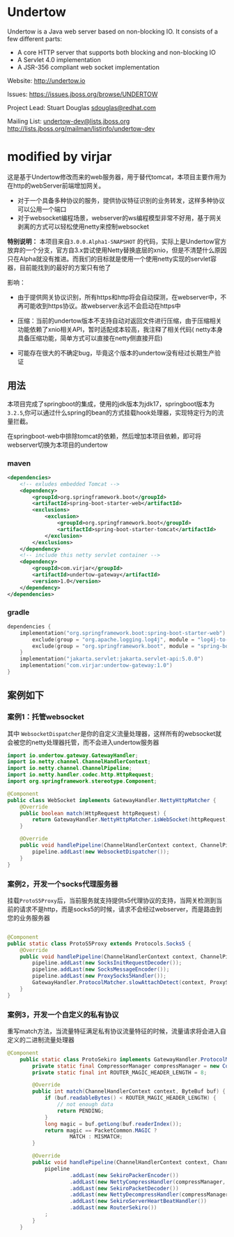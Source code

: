 Undertow
========

Undertow is a Java web server based on non-blocking IO. It consists of a few different parts:

* A core HTTP server that supports both blocking and non-blocking IO
* A Servlet 4.0 implementation
* A JSR-356 compliant web socket implementation

Website: http://undertow.io

Issues: https://issues.jboss.org/browse/UNDERTOW

Project Lead: Stuart Douglas <sdouglas@redhat.com>

Mailing List: undertow-dev@lists.jboss.org
http://lists.jboss.org/mailman/listinfo/undertow-dev



modified by virjar
========
这是基于Undertow修改而来的web服务器，用于替代tomcat，本项目主要作用为在http的webServer前端增加网关。

* 对于一个具备多种协议的服务，提供协议特征识别的业务转发，这样多种协议可以公用一个端口
* 对于websocket编程场景，webserver的ws编程模型非常不好用，基于网关剥离的方式可以轻松使用netty来控制websocket

**特别说明：** 本项目来自``3.0.0.Alpha1-SNAPSHOT``
的代码，实际上是Undertow官方放弃的一个分支，官方自3.x尝试使用Netty替换底层的xnio，但是不清楚什么原因只在Alpha就没有推进。而我们的目标就是使用一个使用netty实现的servlet容器，目前能找到的最好的方案只有他了

影响：

* 由于提供网关协议识别，所有https和http将会自动探测，在webserver中，不再可能收到https协议。故webserver永远不会启动在https中
* 压缩：当前的undertow版本不支持自动对返回文件进行压缩，由于压缩相关功能依赖了xnio相关API，暂时适配成本较高，我注释了相关代码(
netty本身具备压缩功能，简单方式可以直接在netty侧直接开启)

* 可能存在很大的不确定bug，毕竟这个版本的undertow没有经过长期生产验证

## 用法

本项目完成了springboot的集成，使用的jdk版本为jdk17，springboot版本为``3.2.5``,你可以通过什么spring的bean的方式挂载hook处理器，实现特定行为的流量拦截。

在springboot-web中排除tomcat的依赖，然后增加本项目依赖，即可将webserver切换为本项目的undertow

### maven
```xml
<dependencies>
    <!-- exludes embedded Tomcat -->
    <dependency>
        <groupId>org.springframework.boot</groupId>
        <artifactId>spring-boot-starter-web</artifactId>
        <exclusions>
            <exclusion>
                <groupId>org.springframework.boot</groupId>
                <artifactId>spring-boot-starter-tomcat</artifactId>
            </exclusion>
        </exclusions>
    </dependency>
    <!-- include this netty servlet container -->
    <dependency>
        <groupId>com.virjar</groupId>
        <artifactId>undertow-gateway</artifactId>
        <version>1.0</version>
    </dependency>
</dependencies>
```

### gradle
```kotlin
dependencies {
    implementation("org.springframework.boot:spring-boot-starter-web") {
        exclude(group = "org.apache.logging.log4j", module = "log4j-to-slf4j")
        exclude(group = "org.springframework.boot", module = "spring-boot-starter-tomcat")
    }
    implementation("jakarta.servlet:jakarta.servlet-api:5.0.0")
    implementation("com.virjar:undertow-gateway:1.0")
}
```
## 案例如下
### 案例1：托管websocket

其中 ``WebsocketDispatcher``是你的自定义流量处理器，这样所有的websocket就会被您的netty处理器托管，而不会进入undertow服务器

```java
import io.undertow.gateway.GatewayHandler;
import io.netty.channel.ChannelHandlerContext;
import io.netty.channel.ChannelPipeline;
import io.netty.handler.codec.http.HttpRequest;
import org.springframework.stereotype.Component;

@Component
public class WebSocket implements GatewayHandler.NettyHttpMatcher {
    @Override
    public boolean match(HttpRequest httpRequest) {
        return GatewayHandler.NettyHttpMatcher.isWebSocket(httpRequest);
    }

    @Override
    public void handlePipeline(ChannelHandlerContext context, ChannelPipeline pipeline) {
        pipeline.addLast(new WebsocketDispatcher());
    }
}
```


### 案例2，开发一个socks代理服务器

挂载``ProtoS5Proxy``后，当前服务就支持提供s5代理协议的支持，当网关检测到当前的请求不是http，而是socks5的时候，请求不会经过webserver，而是路由到您的业务服务器

```java

@Component
public static class ProtoS5Proxy extends Protocols.Socks5 {
    @Override
    public void handlePipeline(ChannelHandlerContext context, ChannelPipeline pipeline) {
        pipeline.addLast(new SocksInitRequestDecoder());
        pipeline.addLast(new SocksMessageEncoder());
        pipeline.addLast(new ProxySocks5Handler());
        GatewayHandler.ProtocolMatcher.slowAttachDetect(context, ProxySocks5Handler.class, 60_000);
    }
}
```

### 案例3，开发一个自定义的私有协议
重写match方法，当流量特征满足私有协议流量特征的时候，流量请求将会进入自定义的二进制流量处理器

```java
@Component
    public static class ProtoSekiro implements GatewayHandler.ProtocolMatcher {
        private static final CompressorManager compressManager = new CompressorManager();
        private static final int ROUTER_MAGIC_HEADER_LENGTH = 8;

        @Override
        public int match(ChannelHandlerContext context, ByteBuf buf) {
            if (buf.readableBytes() < ROUTER_MAGIC_HEADER_LENGTH) {
                // not enough data
                return PENDING;
            }
            long magic = buf.getLong(buf.readerIndex());
            return magic == PacketCommon.MAGIC ?
                    MATCH : MISMATCH;
        }

        @Override
        public void handlePipeline(ChannelHandlerContext context, ChannelPipeline pipeline) {
            pipeline
                    .addLast(new SekiroPackerEncoder())
                    .addLast(new NettyCompressHandler(compressManager, true))
                    .addLast(new SekiroPacketDecoder())
                    .addLast(new NettyDecompressHandler(compressManager, true))
                    .addLast(new SekiroServerHeartBeatHandler())
                    .addLast(new RouterSekiro())
            ;
        }
    }
```